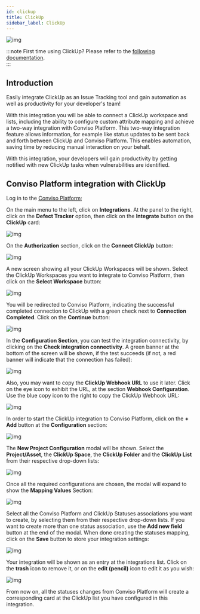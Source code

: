 ```yaml
---
id: clickup
title: ClickUp
sidebar_label: ClickUp
---
```


<div style={{textAlign: 'center'}}>

![img](../../static/img/clickup.png)

</div>

:::note
First time using ClickUp? Please refer to the [following documentation](https://docs.clickup.com/en/).  
:::

## Introduction

Easily integrate ClickUp as an Issue Tracking tool and gain automation as well as productivity for your developer's team!

With this integration you will be able to connect a ClickUp workspace and lists, including the ability to configure custom attribute mapping and achieve a two-way integration with Conviso Platform. This two-way integration feature allows information, for example like status updates to be sent back and forth between ClickUp and Conviso Platform. This enables automation, saving time by reducing manual interaction on your behalf.

With this integration, your developers will gain productivity by getting notified with new ClickUp tasks when vulnerabilities are identified.

## Conviso Platform integration with ClickUp

Log in to the [Conviso Platform](https://app.convisoappsec.com);

On the main menu to the left, click on **Integrations**. At the panel to the right, click on the **Defect Tracker** option, then click on the **Integrate** button on the **ClickUp** card:

<div style={{textAlign: 'center'}}>

![img](../../static/img/clickup-img1.png)

</div>

On the **Authorization** section, click on the **Connect ClickUp** button:

<div style={{textAlign: 'center'}}>

![img](../../static/img/clickup-img2.png)

</div>

A new screen showing all your ClickUp Workspaces will be shown. Select the ClickUp Workspaces you want to integrate to Conviso Platform, then click on the **Select Workspace** button:

<div style={{textAlign: 'center'}}>

![img](../../static/img/clickup-img3.png)

</div>

You will be redirected to Conviso Platform, indicating the successful completed connection to ClickUp with a green check next to **Connection Completed**. Click on the **Continue** button:

<div style={{textAlign: 'center'}}>

![img](../../static/img/clickup-img4.png)

</div>

In the **Configuration Section**, you can test the integration connectivity, by clicking on the **Check integration connectivity**. A green banner at the bottom of the screen will be shown, if the test succeeds (if not, a red banner will indicate that the connection has failed):

<div style={{textAlign: 'center'}}>

![img](../../static/img/clickup-img5.png)

</div>

Also, you may want to copy the **ClickUp Webhook URL** to use it later. Click on the eye icon to exhibit the URL, at the section **Webhook Configuration**. Use the blue copy icon to the right to copy the ClickUp Webhook URL:

<div style={{textAlign: 'center'}}>

![img](../../static/img/clickup-img6.png)

</div>

In order to start the ClickUp integration to Conviso Platform, click on the **+ Add** button at the **Configuration** section:

<div style={{textAlign: 'center'}}>

![img](../../static/img/clickup-img7.png)

</div>

The **New Project Configuration** modal will be shown. Select the **Project/Asset**, the **ClickUp Space**, the **ClickUp Folder** and the **ClickUp List** from their respective drop-down lists:

<div style={{textAlign: 'center'}}>

![img](../../static/img/clickup-img8.png)

</div>

Once all the required configurations are chosen, the modal will expand to show the **Mapping Values** Section:

<div style={{textAlign: 'center'}}>

![img](../../static/img/clickup-img9.png)

</div>

Select all the Conviso Platform and ClickUp Statuses associations you want to create, by selecting them from their respective drop-down lists. If you want to create more than one status association, use the **Add new field** button at the end of the modal. When done creating the statuses mapping, click on the **Save** button to store your integration settings:

<div style={{textAlign: 'center'}}>

![img](../../static/img/clickup-img10.png)

</div>

Your integration will be shown as an entry at the integrations list. Click on the **trash** icon to remove it, or on the **edit (pencil)** icon to edit it as you wish:

<div style={{textAlign: 'center'}}>

![img](../../static/img/clickup-img11.png)

</div>

From now on, all the statuses changes from Conviso Platform will create a corresponding card at the ClickUp list you have configured in this integration.